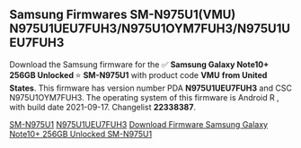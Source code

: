 <h2>Samsung Firmwares SM-N975U1(VMU) N975U1UEU7FUH3/N975U1OYM7FUH3/N975U1UEU7FUH3</h2>
Download the Samsung firmware for the ✅ <strong>Samsung Galaxy Note10+ 256GB Unlocked </strong> ⭐ <strong>SM-N975U1</strong> with product code <strong>VMU</strong> <strong> from United States</strong>. This firmware has version number PDA <strong>N975U1UEU7FUH3</strong> and CSC N975U1OYM7FUH3. The operating system of this firmware is Android R , with build date 2021-09-17. Changelist <strong>22338387</strong>.


[SM-N975U1](https://samfirm.shop/samsung/model/SM-N975U1)
[N975U1UEU7FUH3](https://samfirm.shop/samsung/pda/N975U1UEU7FUH3)
[Download Firmware Samsung Galaxy Note10+ 256GB Unlocked SM-N975U1](https://samfirm.shop/samsung/firmware/457302)
